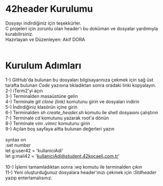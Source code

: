 # 42header Kurulumu
Dosyayı indirdiğiniz için teşekkürler.<br />
C projeleri için zorunlu olan header'ı bu doküman ve dosyalar yardımıyla kurabilirsiniz.<br />
Hazırlayan ve Düzenleyen: Akif DORA<br />
<br />
# Kurulum Adımları
1-) GitHub'da bulunan bu dosyaları bilgisayarınıza çekmek için sağ üst tarafta bulunan *Code* yazısına tıkladıktan sonra oradaki linki kopyalayın.<br />
2-) iTerm2'yi açın<br />
3-) Terminalden masaüstüne gelin<br />
4-) Terminale *git clone (link)* komutunu girin ve dosyaları indirin<br />
5-) İndirdiğiniz klasörün içine girin<br />
6-) Terminalden *sh create_header.sh* komutu ile shell dosyasını çalıştırın<br />
7-) Terminale *cd* komutunu yazarak root'a dönün<br />
8-) Terminale *vim .vimrc* komutunu girin<br />
9-) Açılan boş sayfaya altta bulunan değerleri yazın<br />
<br />
syntax on<br />
:set number<br />
let g:user42 = 'kullaniciAdi'<br />
let g:mail42 = 'kullaniciAdi@student.42kocaeli.com.tr'<br />
<br />
10-) İşlemi tamamladıktan sonra *:wq* komutu ile terminalden çıkın<br />
11-) Yeni oluşturduğunuz dosyalara header'ınızı çekmek için *:Stdheader* yazıp enterlamalısınız.<br />
